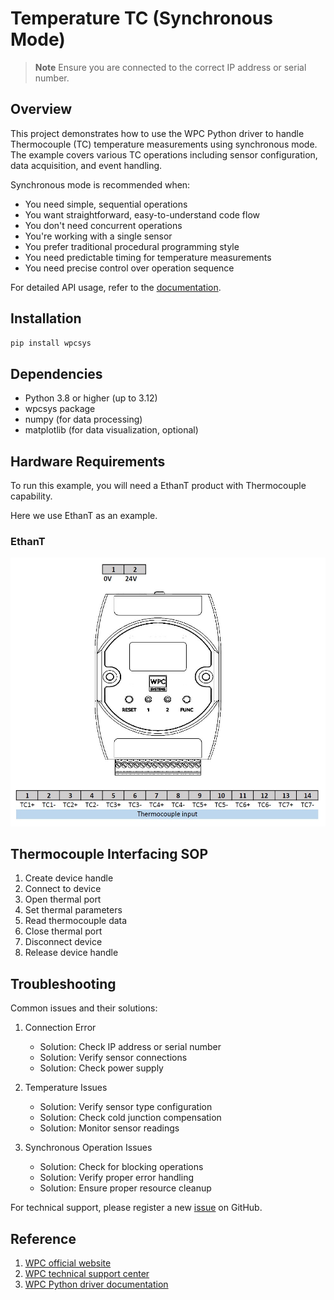 # Temperature TC (Synchronous Mode)
> **Note**
> Ensure you are connected to the correct IP address or serial number.

## Overview

This project demonstrates how to use the WPC Python driver to handle Thermocouple (TC) temperature measurements using synchronous mode.
The example covers various TC operations including sensor configuration, data acquisition, and event handling.

Synchronous mode is recommended when:
- You need simple, sequential operations
- You want straightforward, easy-to-understand code flow
- You don't need concurrent operations
- You're working with a single sensor
- You prefer traditional procedural programming style
- You need predictable timing for temperature measurements
- You need precise control over operation sequence

For detailed API usage, refer to the [documentation](https://wpc-systems-ltd.github.io/WPC_Python_driver_release/).

## Installation

```bash
pip install wpcsys
```

## Dependencies

- Python 3.8 or higher (up to 3.12)
- wpcsys package
- numpy (for data processing)
- matplotlib (for data visualization, optional)

## Hardware Requirements

To run this example, you will need a EthanT product with Thermocouple capability.

Here we use EthanT as an example.

### EthanT

<img src="https://github.com/WPC-Systems-Ltd/WPC_Python_driver_release/blob/main/Reference/Pinouts/pinout-EthanT.JPG" alt="drawing" width="600"/>

## Thermocouple Interfacing SOP

1. Create device handle
2. Connect to device
3. Open thermal port
4. Set thermal parameters
5. Read thermocouple data
6. Close thermal port
7. Disconnect device
8. Release device handle

## Troubleshooting

Common issues and their solutions:

1. Connection Error
   - Solution: Check IP address or serial number
   - Solution: Verify sensor connections
   - Solution: Check power supply

2. Temperature Issues
   - Solution: Verify sensor type configuration
   - Solution: Check cold junction compensation
   - Solution: Monitor sensor readings

3. Synchronous Operation Issues
   - Solution: Check for blocking operations
   - Solution: Verify proper error handling
   - Solution: Ensure proper resource cleanup

For technical support, please register a new [issue](https://github.com/WPC-Systems-Ltd/WPC_Python_driver_release/issues) on GitHub.

## Reference

1. [WPC official website](https://www.wpc.com.tw/)
2. [WPC technical support center](https://wpc.super.site/)
3. [WPC Python driver documentation](https://wpc-systems-ltd.github.io/WPC_Python_driver_release/)